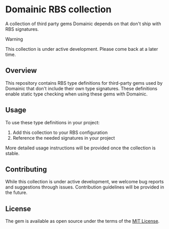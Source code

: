 # Domainic RBS collection

A collection of third party gems Domainic depends on that don't ship with RBS signatures.

> [!WARNING]
> This collection is under active development. Please come back at a later time.

## Overview

This repository contains RBS type definitions for third-party gems used by Domainic that don't include their own type
signatures. These definitions enable static type checking when using these gems with Domainic.

## Usage

To use these type definitions in your project:

1. Add this collection to your RBS configuration
2. Reference the needed signatures in your project

More detailed usage instructions will be provided once the collection is stable.

## Contributing

While this collection is under active development, we welcome bug reports and suggestions through issues.
Contribution guidelines will be provided in the future.

## License

The gem is available as open source under the terms of the [MIT License](./LICENSE).
